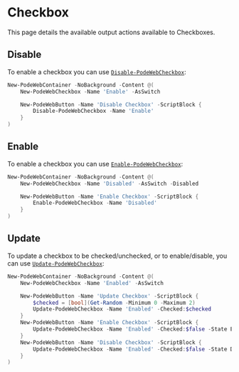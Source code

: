 # Checkbox

This page details the available output actions available to Checkboxes.

## Disable

To enable a checkbox you can use [`Disable-PodeWebCheckbox`](../../../Functions/Outputs/Disable-PodeWebCheckbox):

```powershell
New-PodeWebContainer -NoBackground -Content @(
    New-PodeWebCheckbox -Name 'Enable' -AsSwitch

    New-PodeWebButton -Name 'Disable Checkbox' -ScriptBlock {
        Disable-PodeWebCheckbox -Name 'Enable'
    }
)
```

## Enable

To enable a checkbox you can use [`Enable-PodeWebCheckbox`](../../../Functions/Outputs/Enable-PodeWebCheckbox):

```powershell
New-PodeWebContainer -NoBackground -Content @(
    New-PodeWebCheckbox -Name 'Disabled' -AsSwitch -Disabled

    New-PodeWebButton -Name 'Enable Checkbox' -ScriptBlock {
        Enable-PodeWebCheckbox -Name 'Disabled'
    }
)
```

## Update

To update a checkbox to be checked/unchecked, or to enable/disable, you can use [`Update-PodeWebCheckbox`](../../../Functions/Outputs/Update-PodeWebCheckbox):

```powershell
New-PodeWebContainer -NoBackground -Content @(
    New-PodeWebCheckbox -Name 'Enabled' -AsSwitch

    New-PodeWebButton -Name 'Update Checkbox' -ScriptBlock {
        $checked = [bool](Get-Random -Minimum 0 -Maximum 2)
        Update-PodeWebCheckbox -Name 'Enabled' -Checked:$checked
    }
    New-PodeWebButton -Name 'Enable Checkbox' -ScriptBlock {
        Update-PodeWebCheckbox -Name 'Enabled' -Checked:$false -State Enabled
    }
    New-PodeWebButton -Name 'Disable Checkbox' -ScriptBlock {
        Update-PodeWebCheckbox -Name 'Enabled' -Checked:$false -State Disabled
    }
)
```
